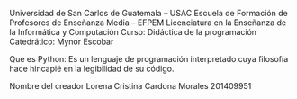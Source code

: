 Universidad de San Carlos de Guatemala – USAC
Escuela de Formación de Profesores de Enseñanza Media – EFPEM
Licenciatura en la Enseñanza de la Informática y Computación
Curso: Didáctica de la programación
Catedrático: Mynor Escobar

Que es Python: Es un lenguaje de programación interpretado cuya filosofía hace hincapié en la legibilidad de su código.

Nombre del creador 
Lorena Cristina Cardona Morales 
201409951
